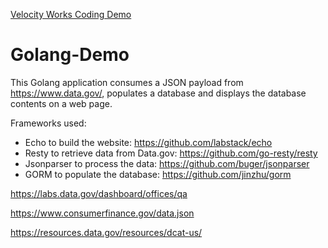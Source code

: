 <a href="https://www.velocityworks.io/home">Velocity Works Coding Demo</a>
# Golang-Demo

This Golang application consumes a JSON payload from https://www.data.gov/, populates a database and displays the database contents on a web page.

Frameworks used:

- Echo to build the website: https://github.com/labstack/echo
- Resty to retrieve data from Data.gov: https://github.com/go-resty/resty
- Jsonparser to process the data: https://github.com/buger/jsonparser
- GORM to populate the database: https://github.com/jinzhu/gorm


https://labs.data.gov/dashboard/offices/qa

https://www.consumerfinance.gov/data.json

https://resources.data.gov/resources/dcat-us/